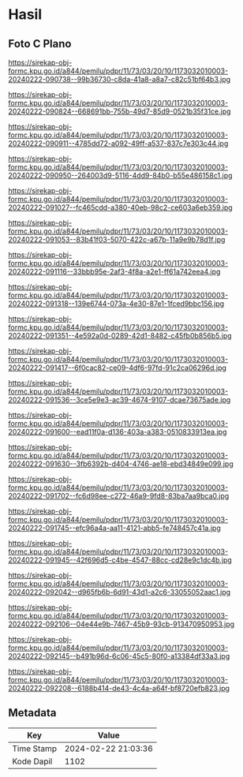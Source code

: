 # Hasil

## Foto C Plano

https://sirekap-obj-formc.kpu.go.id/a844/pemilu/pdpr/11/73/03/20/10/1173032010003-20240222-090738--99b36730-c8da-41a8-a8a7-c82c51bf64b3.jpg

https://sirekap-obj-formc.kpu.go.id/a844/pemilu/pdpr/11/73/03/20/10/1173032010003-20240222-090824--668691bb-755b-49d7-85d9-0521b35f31ce.jpg

https://sirekap-obj-formc.kpu.go.id/a844/pemilu/pdpr/11/73/03/20/10/1173032010003-20240222-090911--4785dd72-a092-49ff-a537-837c7e303c44.jpg

https://sirekap-obj-formc.kpu.go.id/a844/pemilu/pdpr/11/73/03/20/10/1173032010003-20240222-090950--264003d9-5116-4dd9-84b0-b55e486158c1.jpg

https://sirekap-obj-formc.kpu.go.id/a844/pemilu/pdpr/11/73/03/20/10/1173032010003-20240222-091027--fc465cdd-a380-40eb-98c2-ce603a6eb359.jpg

https://sirekap-obj-formc.kpu.go.id/a844/pemilu/pdpr/11/73/03/20/10/1173032010003-20240222-091053--83b41f03-5070-422c-a67b-11a9e9b78d1f.jpg

https://sirekap-obj-formc.kpu.go.id/a844/pemilu/pdpr/11/73/03/20/10/1173032010003-20240222-091116--33bbb95e-2af3-4f8a-a2e1-ff61a742eea4.jpg

https://sirekap-obj-formc.kpu.go.id/a844/pemilu/pdpr/11/73/03/20/10/1173032010003-20240222-091318--139e6744-073a-4e30-87e1-1fced9bbc156.jpg

https://sirekap-obj-formc.kpu.go.id/a844/pemilu/pdpr/11/73/03/20/10/1173032010003-20240222-091351--4e592a0d-0289-42d1-8482-c45fb0b856b5.jpg

https://sirekap-obj-formc.kpu.go.id/a844/pemilu/pdpr/11/73/03/20/10/1173032010003-20240222-091417--6f0cac82-ce09-4df6-97fd-91c2ca06296d.jpg

https://sirekap-obj-formc.kpu.go.id/a844/pemilu/pdpr/11/73/03/20/10/1173032010003-20240222-091536--3ce5e9e3-ac39-4674-9107-dcae73675ade.jpg

https://sirekap-obj-formc.kpu.go.id/a844/pemilu/pdpr/11/73/03/20/10/1173032010003-20240222-091600--ead11f0a-d136-403a-a383-0510833913ea.jpg

https://sirekap-obj-formc.kpu.go.id/a844/pemilu/pdpr/11/73/03/20/10/1173032010003-20240222-091630--3fb6392b-d404-4746-ae18-ebd34849e099.jpg

https://sirekap-obj-formc.kpu.go.id/a844/pemilu/pdpr/11/73/03/20/10/1173032010003-20240222-091702--fc6d98ee-c272-46a9-9fd8-83ba7aa9bca0.jpg

https://sirekap-obj-formc.kpu.go.id/a844/pemilu/pdpr/11/73/03/20/10/1173032010003-20240222-091745--efc96a4a-aa11-4121-abb5-fe748457c41a.jpg

https://sirekap-obj-formc.kpu.go.id/a844/pemilu/pdpr/11/73/03/20/10/1173032010003-20240222-091945--42f696d5-c4be-4547-88cc-cd28e9c1dc4b.jpg

https://sirekap-obj-formc.kpu.go.id/a844/pemilu/pdpr/11/73/03/20/10/1173032010003-20240222-092042--d965fb6b-6d91-43d1-a2c6-33055052aac1.jpg

https://sirekap-obj-formc.kpu.go.id/a844/pemilu/pdpr/11/73/03/20/10/1173032010003-20240222-092106--04e44e9b-7467-45b9-93cb-913470950953.jpg

https://sirekap-obj-formc.kpu.go.id/a844/pemilu/pdpr/11/73/03/20/10/1173032010003-20240222-092145--b491b96d-6c06-45c5-80f0-a13384df33a3.jpg

https://sirekap-obj-formc.kpu.go.id/a844/pemilu/pdpr/11/73/03/20/10/1173032010003-20240222-092208--6188b414-de43-4c4a-a64f-bf8720efb823.jpg


## Metadata

| Key        | Value               |
| ---------- | ------------------- |
| Time Stamp | 2024-02-22 21:03:36 |
| Kode Dapil | 1102                |



